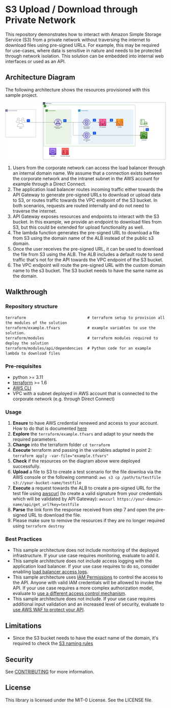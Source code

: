 <!--
 Copyright Amazon.com, Inc. or its affiliates. All Rights Reserved.
 SPDX-License-Identifier: MIT-0
-->

# S3 Upload / Download through Private Network

This repository demonstrates how to interact with Amazon Simple Storage Service (S3) from a private network without traversing the internet to download files using pre-signed URLs. For example, this may be required for use-cases, where data is sensitive in nature and needs to be protected through network isolation. This solution can be embedded into internal web interfaces or used as an API.


## Architecture Diagram

The following architecture shows the resources provisioned with this sample project.

![architecture diagram](private-s3-vpce-architecture.png "Architecture Diagram")

1. Users from the corporate network can access the load balancer through an internal domain name. We assume that a connection exists between the corporate network and the intranet subnet in the AWS account for example through a Direct Connect.
2. The application load balancer routes incoming traffic either towards the API Gateway to generate pre-signed URLs to download or upload data to S3, or routes traffic towards the VPC endpoint of the S3 bucket. In both scenarios, requests are routed internally and do not need to traverse the internet.
3. API Gateway exposes resources and endpoints to interact with the S3 bucket. In this example, we provide an endpoint to download files from S3, but this could be extended for upload functionality as well.
4. The lambda function generates the pre-signed URL to download a file from S3 using the domain name of the ALB instead of the public s3 domain.
5. Once the user receives the pre-signed URL, it can be used to download the file from S3 using the ALB. The ALB includes a default route to send traffic that's not for the API towards the VPC endpoint of the S3 bucket.
6. The VPC endpoint will route the pre-signed URL with the custom domain name to the s3 bucket. The S3 bucket needs to have the same name as the domain.


## Walkthrough

### Repository structure

```
terraform                           # terraform setup to provision all the modules of the solution
terraform/example.tfvars            # example variables to use the solution.
terraform/modules                   # terraform modules required to deploy the solution
terraform/modules/api/dependencies  # Python code for an example lambda to download files
```

### Pre-requisites

* python >= 3.11
* [terraform](https://developer.hashicorp.com/terraform/downloads?product_intent=terraform) >= 1.6
* [AWS CLI](https://docs.aws.amazon.com/cli/latest/userguide/cli-chap-welcome.html)
* VPC with a subnet deployed in AWS account that is connected to the corporate network (e.g. through Direct Connect)

### Usage

1. **Ensure** to have AWS credential renewed and access to your account.<br>How to do that is documented [here](https://docs.aws.amazon.com/cli/latest/userguide/cli-configure-files.html)
2. **Explore** the `terraform/example.tfvars` and adapt to your needs the required parameters.
3. **Change** into the terraform folder `cd terraform`
4. **Execute** terraform and passing in the variables adapted in point 2: `terraform apply -var-file="example.tfvars"`
5. **Check** if the resources on the diagram above were deployed successfully.
6. **Upload** a file to S3 to create a test scenario for the file downloa via the AWS console or the following command: `aws s3 cp /path/to/testfile s3://your-bucket-name/testfile`
7. **Execute** a request towards the ALB to create a pre-signed URL for the test file using [awscurl](https://github.com/okigan/awscurl) (to create a valid signature from your credentials which will be validated by API Gateway): `awscurl https://your-domain-name/api/get_url?key=testfile`
8. **Parse** the link form the response received from step 7 and open the pre-signed URL to download the file.
9. Please make sure to remove the resources if they are no longer required using `terraform destroy`

### Best Practices

* This sample architecture does not include monitoring of the deployed infrastructure. If your use case requires monitoring, evaluate to add it.
* This sample architecture does not include access logging with the application load balancer. If your use case requires to do so, consider enabling [load balancer access logs](https://docs.aws.amazon.com/elasticloadbalancing/latest/application/load-balancer-access-logs.html).
* This sample architecture uses [IAM Permissions](https://docs.aws.amazon.com/apigateway/latest/developerguide/permissions.html) to control the access to the API. Anyone with valid IAM credentials will be allowed to invoke the API. If your use case requires a more complex authorization model, evaluate to [use a different access control mechanism](https://docs.aws.amazon.com/apigateway/latest/developerguide/apigateway-control-access-to-api.html).
* This sample architecture does not include. If your use case requires additional input validation and an increased level of security, evaluate to [use AWS WAF to protect your API](https://docs.aws.amazon.com/apigateway/latest/developerguide/apigateway-control-access-aws-waf.html).

## Limitations

* Since the S3 bucket needs to have the exact name of the domain, it's required to check the [S3 naming rules](https://docs.aws.amazon.com/AmazonS3/latest/userguide/bucketnamingrules.html)

## Security

See [CONTRIBUTING](CONTRIBUTING.md#security-issue-notifications) for more information.

## License

This library is licensed under the MIT-0 License. See the LICENSE file.
